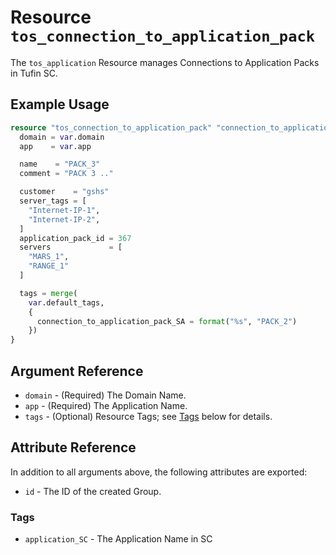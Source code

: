 # Resource `tos_connection_to_application_pack`

The `tos_application` Resource manages Connections to Application Packs in Tufin SC.

## Example Usage

```terraform
resource "tos_connection_to_application_pack" "connection_to_application_pack1" {
  domain = var.domain
  app    = var.app

  name    = "PACK_3"
  comment = "PACK 3 .."

  customer    = "gshs"
  server_tags = [
    "Internet-IP-1",
    "Internet-IP-2",
  ]
  application_pack_id = 367
  servers             = [
    "MARS_1",
    "RANGE_1"
  ]

  tags = merge(
    var.default_tags,
    {
      connection_to_application_pack_SA = format("%s", "PACK_2")
    })
}
```

## Argument Reference

* `domain` - (Required) The Domain Name.
* `app` - (Required) The Application Name.
* `tags` - (Optional) Resource Tags; see [Tags](#Tags) below for details.



## Attribute Reference

In addition to all arguments above, the following attributes are exported:

* `id` - The ID of the created Group.


### Tags

- `application_SC` - The Application Name in SC

